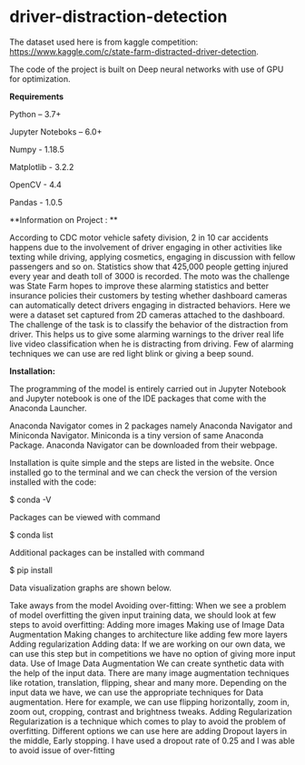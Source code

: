 # driver-distraction-detection

The dataset used here is from kaggle competition:  https://www.kaggle.com/c/state-farm-distracted-driver-detection. 

The code of the project is built on Deep neural networks with use of GPU for optimization. 

**Requirements**

Python – 3.7+

Jupyter Noteboks – 6.0+

Numpy - 1.18.5

Matplotlib - 3.2.2

OpenCV - 4.4

Pandas - 1.0.5

**Information on Project : **

According to CDC motor vehicle safety division, 2 in 10 car accidents happens due to the involvement of driver engaging in other activities like texting while driving, applying cosmetics, engaging in discussion with fellow passengers and so on. Statistics show that 425,000 people getting injured every year and death toll of 3000 is recorded. The moto was the challenge was State Farm hopes to improve these alarming statistics and better insurance policies their customers by testing whether dashboard cameras can automatically detect drivers engaging in distracted behaviors. Here we were a dataset set captured from 2D cameras attached to the dashboard. The challenge of the task is to classify the behavior of the distraction from driver. This helps us to give some alarming warnings to the driver real life live video classification when he is distracting from driving. Few of alarming techniques we can use are red light blink or giving a beep sound. 


**Installation:**

The programming of the model is entirely carried out in Jupyter Notebook and Jupyter notebook is one of the IDE packages that come with the Anaconda Launcher. 

Anaconda Navigator comes in 2 packages namely Anaconda Navigator and Miniconda Navigator. Miniconda is a tiny version of same Anaconda Package. Anaconda Navigator can be downloaded from their webpage. 

Installation is quite simple and the steps are listed in the website. Once installed go to the terminal and we can check the version of the version installed with the code:

$ conda  -V

Packages can be viewed with command 

$ conda list

Additional packages can be installed with command

$ pip install <package-name> 
 
Data visualization graphs are shown below.



Take aways from the model
Avoiding over-fitting:
When we see a problem of model overfitting the given input training data, we should look at few steps to avoid overfitting:
Adding more images
Making use of Image Data Augmentation
Making changes to architecture like adding few more layers
Adding regularization
Adding data: If we are working on our own data, we can use this step but in competitions we have no option of giving more input data.
Use of Image Data Augmentation
We can create synthetic data with the help of the input data. There are many image augmentation techniques like rotation, translation, flipping, shear and many more. Depending on the input data we have, we can use the appropriate techniques for Data augmentation. Here for example, we can use flipping horizontally, zoom in, zoom out, cropping, contrast and brightness tweaks. 
Adding Regularization
Regularization is a technique which comes to play to avoid the problem of overfitting. Different options we can use here are adding Dropout layers in the middle, Early stopping. I have used a dropout rate of 0.25 and I was able to avoid issue of over-fitting


